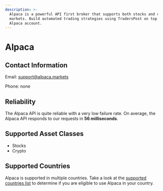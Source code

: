 ```yaml
---
description: >-
  Alpaca is a powerful API first broker that supports both stocks and crypto
  markets. Build automated trading strategies using TradersPost on top of your
  Alpaca account.
---
```


# Alpaca

## Contact Information

Email: [support@alpaca.markets](mailto:support@alpaca.markets)

Phone: none

## Reliability

The Alpaca API is quite reliable with a very low failure rate. On average, the Alpaca API responds to our requests in **56 milliseconds**.

## Supported Asset Classes

* Stocks
* Crypto

## Supported Countries

Alpaca is supported in multiple countries. Take a look at the [supported countries list](https://alpaca.markets/support/countries-alpaca-is-available) to determine if you are eligible to use Alpaca in your country.
